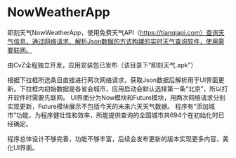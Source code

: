# NowWeatherApp
即刻天气NowWeatherApp，使用免费天气API（https://tianqiapi.com）查询天气信息，通过网络请求、解析Json数据的方式构建的实时天气查询软件，使用需要联网。

由CvZ全程独立开发，应用安装包已发布（该目录下“即刻天气.apk”）

根据下拉框所选条目直接进行两次网络请求，获取Json数据后解析用于UI界面更新。下拉框内初始数据是各省会城市，应用启动会默认选择第一条“北京”，所以打开软件时需要先联网。
UI界面分为Now模块和Future模块，用两次网络请求分别实现更新，Future模块展示不包括今天的未来六天天气数据。
程序有“添加城市”功能，为程序健壮性和效率，所能提供查询的全国城市共694个在初始化时已经确定。

程序总体设计不够完善，功能不够丰富，后续会发布更新的版本实现更多内容，美化UI界面。
